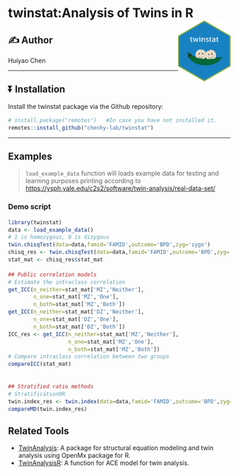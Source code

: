 # twinstat:Analysis of Twins in R <img src="inst/figures/imgfile.png" align="right" height="138"/>

## :writing_hand: Author

Huiyao Chen

------------------------------------------------------------------------

## :arrow_double_down: Installation

Install the twinstat package via the Github repository:

``` r
# install.package("remotes")   #In case you have not installed it.
remotes::install_github("chenhy-lab/twinstat")
```

------------------------------------------------------------------------

## Examples

> `load_example_data` function will loads example data for testing and learning purposes
> printing according to <https://ysph.yale.edu/c2s2/software/twin-analysis/real-data-set/>

### Demo script

``` r
library(twinstat)
data <- load_example_data()
# 1 is homozygous, 0 is dizygous
twin.chisqTest(data=data,famid='FAMID',outcome='BPD',zyg='zygo')
chisq_res <- twin.chisqTest(data=data,famid='FAMID',outcome='BPD',zyg='zygo')
stat_mat <- chisq_res$stat_mat

## Public correlation models
# Estimate the intraclass correlation
get_ICC(n_neither=stat_mat['MZ','Neither'],
        n_one=stat_mat['MZ','One'],
        n_both=stat_mat['MZ','Both'])
get_ICC(n_neither=stat_mat['DZ','Neither'],
        n_one=stat_mat['DZ','One'],
        n_both=stat_mat['DZ','Both'])
ICC_res <- get_ICC(n_neither=stat_mat['MZ','Neither'],
                   n_one=stat_mat['MZ','One'],
                   n_both=stat_mat['MZ','Both'])
# Compare intraclass correlation between two groups
compareICC(stat_mat)


## Stratified ratio methods
# StratificationOR
twin.index_res <- twin.index(data=data,famid='FAMID',outcome='BPD',zyg='zygo')
compareMD(twin.index_res)
```


## Related Tools

- [TwinAnalysis](https://github.com/IvanVoronin/TwinAnalysis/): A package for 
  structural equation modeling and twin analysis using OpenMx package for R.
- [TwinAnalysisR](https://github.com/SherryDong/TwinAnalysisR): 
  A function for ACE model for twin analysis.

